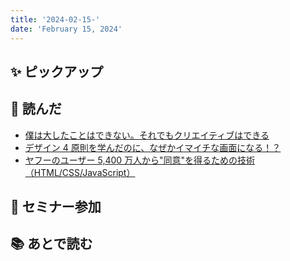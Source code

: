 ```yaml
---
title: '2024-02-15-'
date: 'February 15, 2024'
---
```


## ✨ ピックアップ

## 👀 読んだ

- [僕は大したことはできない。それでもクリエイティブはできる](https://speakerdeck.com/cyocun/pu-hada-sitakotohadekinai-soredemokurieiteibuhadekiru)
- [デザイン 4 原則を学んだのに、なぜかイマイチな画面になる！？](https://zenn.dev/sdb_blog/articles/02-design-rule-yokunaranai)
- [ヤフーのユーザー 5,400 万人から"同意"を得るための技術（HTML/CSS/JavaScript）](https://techblog.lycorp.co.jp/ja/20240220a)

## 🚶 セミナー参加

## 📚 あとで読む
